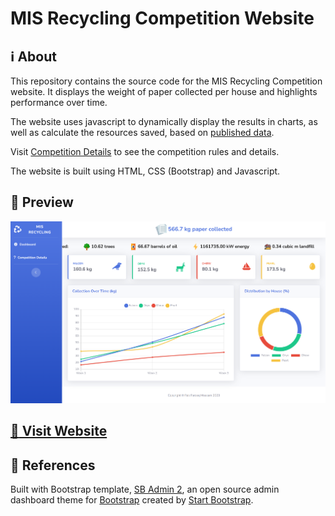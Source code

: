 # MIS Recycling Competition Website

## :information_source: About
This repository contains the source code for the MIS Recycling Competition website. It displays the weight of paper collected per house and highlights performance over time.

The website uses javascript to dynamically display the results in charts, as well as calculate the resources saved, based on [published data](https://www.sccmo.org/863/Recycling-Facts).

Visit [Competition Details](https://faizfarooqmoazam.github.io/info.html) to see the competition rules and details.

The website is built using HTML, CSS (Bootstrap) and Javascript.

## :eyes: Preview

![Website Preview](img/screenshot1.png)

## [:link: Visit Website](https://faizfarooqmoazam.github.io/)


## :mag_right: References

Built with Bootstrap template, [SB Admin 2](https://startbootstrap.com/theme/sb-admin-2/), an open source admin dashboard theme for [Bootstrap](https://getbootstrap.com/) created by [Start Bootstrap](https://startbootstrap.com/).

